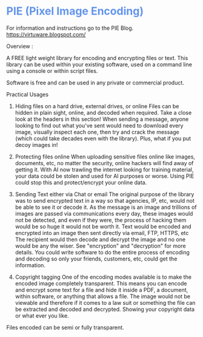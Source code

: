 # <span style='color:CornflowerBlue'>PIE (Pixel Image Encoding)</span>
For information and instructions go to the PIE Blog. https://virtuware.blogspot.com/

Overview :

A FREE light weight library for encoding and encrypting files or text. This library can be used within your existing software, used on a command line using a console or within script files.

Software is free and can be used in any private or commercial product.

Practical Usages
1. Hiding files on a hard drive, external drives, or online
Files can be hidden in plain sight, online, and decoded when required. Take a close look at the headers in this section! When sending a message, anyone looking to find out what you've sent would need to download every image, visually inspect each one, then try and crack the message (which could take decades even with the library). Plus, what if you put decoy images in!

2. Protecting files online
When uploading sensitive files online like images, documents, etc, no matter the security, online hackers will find away of getting it. With AI now trawling the internet looking for training material, your data could be stolen and used for AI purposes or worse. Using PIE could stop this and protect/encrypt your online data.

3. Sending Text either via Chat or email
The original purpose of the library was to send encrypted text in a way so that agencies, IP, etc, would not be able to see it or decode it. As the message is an image and trillions of images are passed via communications every day, these images would not be detected, and even if they were, the process of hacking them would be so huge it would not be worth it. Text would be encoded and encrypted into an image then sent directly via email, FTP, HTTPS, etc The recipient would then decode and decrypt the image and no one would be any the wiser. See "encryption" and "decryption" for more details. You could write software to do the entire process of encoding and decoding so only your friends, customers, etc, could get the information. 

4. Copyright tagging
One of the encoding modes available is to make the encoded image completely transparent. This means you can encode and encrypt some text for a file and hide it inside a PDF, a document, within software, or anything that allows a file. The image would not be viewable and therefore if it comes to a law suit or something the file can be extracted and decoded and decrypted. Showing your copyright data or what ever you like.

Files encoded can be semi or fully transparent.

          

